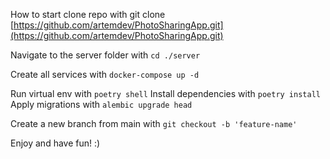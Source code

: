 How to start clone repo with git clone [https://github.com/artemdev/PhotoSharingApp.git](https://github.com/artemdev/PhotoSharingApp.git)

Navigate to the server folder with ```cd ./server```

Create all services with ```docker-compose up -d```

Run virtual env with ```poetry shell```
Install dependencies with ```poetry install```
Apply migrations with ```alembic upgrade head```

Create a new branch from main with ```git checkout -b 'feature-name'```

Enjoy and have fun! :)
